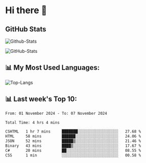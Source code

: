 # Hi there 👋

## GitHub Stats
![Github-Stats](https://github-readme-stats-sigma-five.vercel.app/api?username=ltorson&show_icons=true&theme=radical&count_private=true&show=reviews,discussions_started,discussions_answered,prs_merged,prs_merged_percentage)

![GitHub-Stats](https://github-readme-stats.vercel.app/api/wakatime?username=LeeTorson&theme=synthwave&size_weight=0.5&count_weight=0.5&title_color=36F9F6&langs_count=10&count_private=true)

## 📊 My Most Used Languages:
![Top-Langs](https://github-readme-stats-sigma-five.vercel.app/api/top-langs/?username=LTorson&layout=compact&langs_count=10)


## 📊 Last week's Top 10:
<!--START_SECTION:waka-->

```txt
From: 01 November 2024 - To: 07 November 2024

Total Time: 4 hrs 4 mins

CSHTML   1 hr 7 mins     ███████░░░░░░░░░░░░░░░░░░   27.68 %
HTML     58 mins         ██████░░░░░░░░░░░░░░░░░░░   24.06 %
JSON     52 mins         █████▒░░░░░░░░░░░░░░░░░░░   21.46 %
Binary   43 mins         ████▒░░░░░░░░░░░░░░░░░░░░   17.67 %
C#       20 mins         ██░░░░░░░░░░░░░░░░░░░░░░░   08.55 %
CSS      1 min           ░░░░░░░░░░░░░░░░░░░░░░░░░   00.58 %
```

<!--END_SECTION:waka-->
